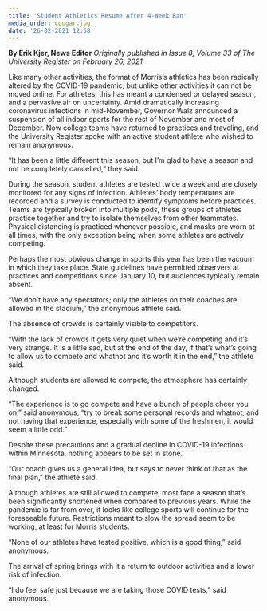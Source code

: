 ```yaml
---
title: 'Student Athletics Resume After 4-Week Ban'
media_order: cougar.jpg
date: '26-02-2021 12:58'
---
```


**By Erik Kjer, News Editor** _Originally published in Issue 8, Volume 33 of The University Register on February 26, 2021_

Like many other activities, the format of Morris’s athletics has been radically altered by the COVID-19 pandemic, but unlike other activities it can not be moved online. For athletes, this has meant a condensed or delayed season, and a pervasive air on uncertainty. Amid dramatically increasing coronavirus infections in mid-November, Governor Walz announced a suspension of all indoor sports for the rest of November and most of December. Now college teams have returned to practices and traveling, and the University Register spoke with an active student athlete who wished to remain anonymous.

“It has been a little different this season, but I’m glad to have a season and not be completely cancelled,” they said.

During the season, student athletes are tested twice a week and are closely monitored for any signs of infection. Athletes’ body temperatures are recorded and a survey is conducted to identify symptoms before practices. Teams are typically broken into multiple pods, these groups of athletes practice together and try to isolate themselves from other teammates. Physical distancing is practiced whenever possible, and masks are worn at all times, with the only exception being when some athletes are actively competing.

Perhaps the most obvious change in sports this year has been the vacuum in which they take place. State guidelines have permitted observers at practices and competitions since January 10, but audiences typically remain absent.

“We don’t have any spectators; only the athletes on their coaches are allowed in the stadium,” the anonymous athlete said.

The absence of crowds is certainly visible to competitors.

“With the lack of crowds it gets very quiet when we’re competing and it’s very strange. It is a little sad, but at the end of the day, if that’s what’s going to allow us to compete and whatnot and it’s worth it in the end,” the athlete said.

Although students are allowed to compete, the atmosphere has certainly changed. 

“The experience is to go compete and have a bunch of people cheer you on,” said anonymous, “try to break some personal records and whatnot, and not having that
experience, especially with some of the freshmen, it would seem a little odd.”

Despite these precautions and a gradual decline in COVID-19 infections within Minnesota, nothing appears to be set in stone.

“Our coach gives us a general idea, but says to never think of that as the final plan,” the athlete said.

Although athletes are still allowed to compete, most face a season that’s been significantly shortened when compared to previous years. While the pandemic is far from over, it looks like college sports will continue for the foreseeable future. Restrictions meant to slow the spread seem to be working, at least for Morris students.

“None of our athletes have tested positive, which is a good thing,” said anonymous.

The arrival of spring brings with it a return to outdoor activities and a lower risk of infection.

“I do feel safe just because we are taking those COVID tests,” said anonymous.